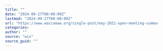 ```yaml
---
title: ""
date: "2024-09-27T00:00:00Z"
lastmod: "2024-09-27T00:00:00Z"
url: "https://www.waccamaw.org/single-post/may-2021-open-meeting-summary"
categories:
author: ""
source: "wix"
source_guid: ""
---
```




